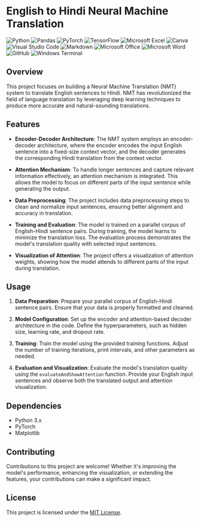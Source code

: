 # English to Hindi Neural Machine Translation

![Python](https://img.shields.io/badge/Python-3776AB.svg?style=for-the-badge&logo=Python&logoColor=white)
![Pandas](https://img.shields.io/badge/pandas-%23150458.svg?style=for-the-badge&logo=pandas&logoColor=white)
![PyTorch](https://img.shields.io/badge/PyTorch-%23EE4C2C.svg?style=for-the-badge&logo=PyTorch&logoColor=white)
![TensorFlow](https://img.shields.io/badge/TensorFlow-%23FF6F00.svg?style=for-the-badge&logo=TensorFlow&logoColor=white)
![Microsoft Excel](https://img.shields.io/badge/Microsoft_Excel-217346?style=for-the-badge&logo=microsoft-excel&logoColor=white)
![Canva](https://img.shields.io/badge/Canva-%2300C4CC.svg?style=for-the-badge&logo=Canva&logoColor=white)
![Visual Studio Code](https://img.shields.io/badge/Visual%20Studio%20Code-0078d7.svg?style=for-the-badge&logo=visual-studio-code&logoColor=white)
![Markdown](https://img.shields.io/badge/markdown-%23000000.svg?style=for-the-badge&logo=markdown&logoColor=white)
![Microsoft Office](https://img.shields.io/badge/Microsoft_Office-D83B01?style=for-the-badge&logo=microsoft-office&logoColor=white)
![Microsoft Word](https://img.shields.io/badge/Microsoft_Word-2B579A?style=for-the-badge&logo=microsoft-word&logoColor=white)
![GitHub](https://img.shields.io/badge/github-%23121011.svg?style=for-the-badge&logo=github&logoColor=white)
![Windows Terminal](https://img.shields.io/badge/Windows%20Terminal-%234D4D4D.svg?style=for-the-badge&logo=windows-terminal&logoColor=white)
## Overview

This project focuses on building a Neural Machine Translation (NMT) system to translate English sentences to Hindi. NMT has revolutionized the field of language translation by leveraging deep learning techniques to produce more accurate and natural-sounding translations.

## Features

- **Encoder-Decoder Architecture**: The NMT system employs an encoder-decoder architecture, where the encoder encodes the input English sentence into a fixed-size context vector, and the decoder generates the corresponding Hindi translation from the context vector.
  
- **Attention Mechanism**: To handle longer sentences and capture relevant information effectively, an attention mechanism is integrated. This allows the model to focus on different parts of the input sentence while generating the output.

- **Data Preprocessing**: The project includes data preprocessing steps to clean and normalize input sentences, ensuring better alignment and accuracy in translation.

- **Training and Evaluation**: The model is trained on a parallel corpus of English-Hindi sentence pairs. During training, the model learns to minimize the translation loss. The evaluation process demonstrates the model's translation quality with selected input sentences.

- **Visualization of Attention**: The project offers a visualization of attention weights, showing how the model attends to different parts of the input during translation.

## Usage

1. **Data Preparation**: Prepare your parallel corpus of English-Hindi sentence pairs. Ensure that your data is properly formatted and cleaned.

2. **Model Configuration**: Set up the encoder and attention-based decoder architecture in the code. Define the hyperparameters, such as hidden size, learning rate, and dropout rate.

3. **Training**: Train the model using the provided training functions. Adjust the number of training iterations, print intervals, and other parameters as needed.

4. **Evaluation and Visualization**: Evaluate the model's translation quality using the `evaluateAndShowAttention` function. Provide your English input sentences and observe both the translated output and attention visualization.

## Dependencies

- Python 3.x
- PyTorch
- Matplotlib

## Contributing

Contributions to this project are welcome! Whether it's improving the model's performance, enhancing the visualization, or extending the features, your contributions can make a significant impact.

## License

This project is licensed under the [MIT License](LICENSE).

